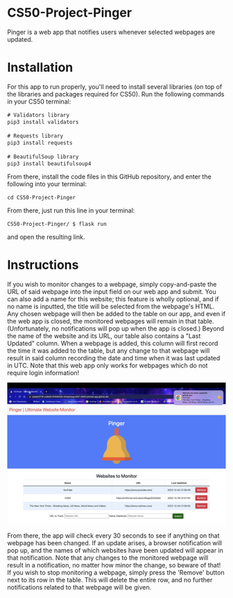 # CS50-Project-Pinger
Pinger is a web app that notifies users whenever selected webpages are updated. 

# Installation

For this app to run properly, you'll need to install several libraries (on top of the libraries and packages required for CS50). Run the following commands in your CS50 terminal:

```
# Validators library
pip3 install validators

# Requests library
pip3 install requests

# BeautifulSoup library
pip3 install beautifulsoup4
```

From there, install the code files in this GitHub repository, and enter the following into your terminal:
```
cd CS50-Project-Pinger
```
From there, just run this line in your terminal:
```
CS50-Project-Pinger/ $ flask run
```
and open the resulting link.

# Instructions

If you wish to monitor changes to a webpage, simply copy-and-paste the URL of said webpage into the input field on our web app and submit. You can also add a name for this website; this feature is wholly optional, and if no name is inputted, the title will be selected from the webpage's HTML. Any chosen webpage will then be added to the table on our app, and even if the web app is closed, the monitored webpages will remain in that table. (Unfortunately, no notifications will pop up when the app is closed.) Beyond the name of the website and its URL, our table also contains a "Last Updated" column. When a webpage is added, this column will first record the time it was added to the table, but any change to that webpage will result in said column recording the date and time when it was last updated in UTC. Note that this web app only works for webpages which do not require login information!

![Here's an image of Pinger working properly!](https://github.com/DeweySu/CS50-Project-Pinger/blob/main/PingerScreenshot.jpg)

From there, the app will check every 30 seconds to see if anything on that webpage has been changed. If an update arises, a browser notification will pop up, and the names of which websites have been updated will appear in that notification. Note that any changes to the monitored webpage will result in a notification, no matter how minor the change, so beware of that! If you wish to stop monitoring a webpage, simply press the 'Remove' button next to its row in the table. This will delete the entire row, and no further notifications related to that webpage will be given. 
